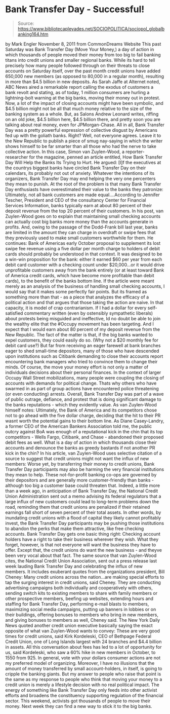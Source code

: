 # Bank Transfer Day - Successful!

> Source: https://www.bibliotecapleyades.net/SOCIOPOLITICA/sociopol_globalbanking164.htm

by Mark Engler
November 8, 2011
from
CommonDreams Website
This past Saturday was Bank Transfer Day (Move
Your Money,) a day of action in which
thousands of people moved their money from too big to fail banking titans
into credit unions and smaller regional banks.
While its hard to tell precisely how many
people
followed through on their threats to close accounts on Saturday
itself, over the past month credit unions have added
650,000 new members (as
opposed to 80,000 in a regular month), resulting in more than $4.5 billion
in new deposits.
As Sarah Jaffe at Alternet
noted,
ABC News aired a remarkable report
calling the exodus of customers a bank revolt and stating, as of today, 1
million consumers are hurling a lightning-bolt warning at the big banks,
moving their money out in protest.
Now, a lot of the impact of closing accounts might have been symbolic, and
$4.5 billion might not be all that much money relative to the size of the
banking system as a whole. But, as Salons Andrew Leonard
writes,
riffing on an old joke,
$4.5 billion here, $4.5 billion there, and
pretty soon you are talking about real money, even for JPMorgan-Chase.
All in all, Bank Transfer Day was a pretty
powerful expression of collective disgust by Americans fed up with the
goliath banks. Right?
Well, not everyone agrees. Leave it to the New Republic to publish a piece
of smug nay-saying in which the writer shows himself to be far smarter than
all those who had the nerve to take collective action.
In this case, Simon van Zuylen-Wood, a reporter-researcher for the
magazine, penned an article entitled, How Bank Transfer Day Will Help the
Banks Its Trying to Hurt.
He argued:
[I]f the executives at the countrys biggest
banks have circled Bank Transfer Day on their calendars, its probably
not out of anxiety. Whatever the intentions of its organizers, Bank
Transfer Day may end helping the very one percenters they mean to
punish.
At the root of the problem is that many Bank Transfer Day enthusiasts
have overestimated their value to the banks they patronize: Ultimately,
not all bank customers are made equal....According to Jennifer Tescher,
President and CEO of the consultancy Center for Financial Services
Information, banks typically earn at about 80 percent of their deposit
revenue from the top 20 percent of their customers.
In his post, van Zuylen-Wood goes on to explain
that maintaining small checking accounts can actually cost big banks more
money than the accounts generate in profits.
And, owing to the passage of
the Dodd-Frank bill last year, banks are limited in the amount they can
charge in overdraft or swipe fees that they previously used to make small
customers worthwhile for them.
He continues:
Bank of Americas early October proposal to
supplement its lost swipe fee revenue using a five dollar per month
charge to holders of debit cards should probably be understood in that
context.
It was designed to be a win-win proposition for the bank:
either it earned $60 per year from each debit card customer with a
checking count under $20,000...or it would drive unprofitable customers
away from the bank entirely (or at least toward Bank of America credit
cards, which have become more profitable than debit cards), to the
benefit of the banks bottom line.
If the article were meant merely as an analysis
of the business of handling small checking accounts, I would say that it
makes some perfectly fair points.
But its framed as something more than that - as
a piece that analyzes the efficacy of a political action and that argues
that those taking the action are naive. In that capacity, it is model of
crap contrarianism. If I had a dollar for every self-satisfied commentary
written (even by ostensibly sympathetic liberals) about protests being
misguided and ineffective, Id no doubt be able to join the wealthy elite
that the #Occupy movement has been targeting.
And I expect that I would earn
about 80 percent of my deposit revenue from the New Republic.
The fact of the matter is that, if the big banks wanted to expel customers,
they could easily do so. (Why not a $20 monthly fee for debit card use?)
But
far from receiving an eager farewell at bank branches eager to shed
small-time depositors, many of those who have descended upon institutions
such as Citibank demanding to close their accounts report
encountering bank
managers who tried to
convince them to change their minds.
Of course, the move your money effort is not only a matter of individuals
decisions about their personal finances. In the context of larger Occupy
Wall Street mobilizations, many people were coupling the closing of accounts
with demands for political change. Thats why others who have swarmed in as
part of group actions have encountered police threatening (or even
conducting)
arrests.
Overall, Bank Transfer Day was part of a wave of public outrage, defiance,
and protest that is doing significant damage to the banks reputations -
which they evidently value.
As van Zuylen-Wood himself notes:
Ultimately, the Bank of America and its
competitors chose not to go ahead with the five dollar charge, deciding
that the hit to their PR wasnt worth the potential gains to their
bottom line.
As Diane Casey-Landry, a former CEO of the American Bankers
Association told me, the public outcry against BoA was enough of a
reputational kick in the chin that its top competitors - Wells Fargo,
Citibank, and Chase - abandoned their proposed debit fees as well.
What is a day of action in which thousands close
their accounts and denounce the banks as greedy bastards if not another PR
kick in the chin?
In his article, van Zuylen-Wood uses selective citation of a source to
suggest that credit unions might not want the influx of new members:
Worse yet, by transferring their money to
credit unions, Bank Transfer Day participants may also be harming the
very financial institutions they mean to help.
These not-for-profit
banking co-ops are governed by their depositors and are generally more
customer-friendly than banks - although too big a customer base could
threaten that. Indeed, a little more than a week ago, in anticipation of
Bank Transfer Day, the National Credit Union Administration sent out a
memo advising its federal regulators that a large influx of new
customers could lead to long-term problems down the road, reminding them
that credit unions are penalized if their retained earnings fall short
of seven percent of their total assets.
In other words, by inundating
credit unions with a flood of capital they likely cannot profitably
invest, the Bank Transfer Day participants may be pushing those
institutions to abandon the perks that make them attractive, like free
checking accounts.
Bank Transfer Day gets one basic thing right: Checking account holders
have a right to take their business wherever they wish. What they
forget, however, is that not everyone will want the business they have
to offer.
Except that, the credit unions do want the new
business - and theyve been very vocal about that fact.
The same source that
van Zuylen-Wood cites, the National Credit Union Association, sent out a
press release last week lauding Bank Transfer Day and celebrating the influx
of new members.
It includes exuberant quotes from the organizations
president, Bill Cheney:
Many credit unions across the nation...are
making special efforts to tap the surging interest in credit unions,
said Cheney.
They are conducting advertising campaigns both individually and
cooperatively with others, sending switch kits to existing members to
share with family members or other prospective members, beefing up
websites, extending hours and staffing for Bank Transfer Day, performing
e-mail blasts to members, maximizing social media campaigns, putting up
banners in lobbies or on their buildings, offering bonuses to members
who bring in new members, and giving bonuses to members as well, Cheney
said.
The New York Daily News
quoted another credit
union executive basically saying the exact opposite of what van Zuylen-Wood
wants to convey:
These are very good times for credit
unions, said Kirk Kordeleski, CEO of Bethpage Federal Credit Union, one
of Long Islands largest with 24 branches and $4.4 billion in assets.
All this conversation about fees has led to a lot of opportunity for
us, said Kordeleski, who saw a 60% hike in new members in October, to
1550 from 925.
In general, vote with your dollars consumer
actions are not my preferred model of organizing.
Moreover, I have no illusions that the amount of
money transferred by small account-holders, in itself, is going to cripple
the banking giants. But my answer to people who raise that point is the same
as my response to people who think that moving your money to a credit union
is merely a lifestyle decision with no real political impact.
The energy of
something like Bank Transfer Day only feeds into other activist efforts and
broadens the constituency supporting regulation of the financial sector. This weekend, activists got thousands of people
to move their money.
Next week they can find a new way to stick it to the
big banks.
